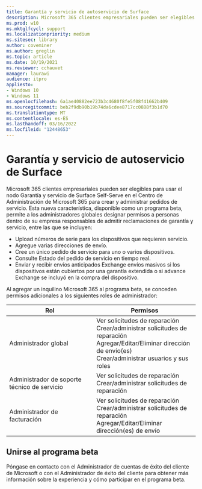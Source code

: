 ```yaml
---
title: Garantía y servicio de autoservicio de Surface
description: Microsoft 365 clientes empresariales pueden ser elegibles para usar el nodo beta de garantía y servicio de Autoservicio de Surface en el Centro de administración de Microsoft para crear y administrar pedidos de servicio.
ms.prod: w10
ms.mktglfcycl: support
ms.localizationpriority: medium
ms.sitesec: library
author: coveminer
ms.author: greglin
ms.topic: article
ms.date: 10/19/2021
ms.reviewer: cchauvet
manager: laurawi
audience: itpro
appliesto:
- Windows 10
- Windows 11
ms.openlocfilehash: 6a1ae40882ee723b3c4680f8fe5f08f41662b409
ms.sourcegitcommit: beb2f9db90b19b74da6cdee8717cc0888f3b1d70
ms.translationtype: MT
ms.contentlocale: es-ES
ms.lasthandoff: 03/16/2022
ms.locfileid: "12448653"
---
```

# <a name="surface-self-serve-warranty-and-service"></a>Garantía y servicio de autoservicio de Surface

Microsoft 365 clientes empresariales pueden ser elegibles para usar el nodo Garantía y servicio de Surface Self-Serve en el Centro de Administración de Microsoft 365 para crear y administrar pedidos de servicio. Esta nueva característica, disponible como un programa beta, permite a los administradores globales designar permisos a personas dentro de su empresa responsables de admitir reclamaciones de garantía y servicio, entre las que se incluyen:

- Upload números de serie para los dispositivos que requieren servicio.
- Agregue varias direcciones de envío.
- Cree un único pedido de servicio para uno o varios dispositivos.
- Consulte Estado del pedido de servicio en tiempo real.
- Enviar y recibir envíos anticipados Exchange envíos masivos si los dispositivos están cubiertos por una garantía extendida o si advance Exchange se incluyó en la compra del dispositivo.

Al agregar un inquilino Microsoft 365 al programa beta, se conceden permisos adicionales a los siguientes roles de administrador:

| Rol                  | Permisos                                                                                                                         |
| --------------------- | ----------------------------------------------------------------------------------------------------------------------------------- |
| Administrador global          | Ver solicitudes de reparación<br>Crear/administrar solicitudes de reparación<br>Agregar/Editar/Eliminar dirección de envío(es)<br>Crear/administrar usuarios y sus roles |
| Administrador de soporte técnico de servicio | Ver solicitudes de reparación<br>Crear/administrar solicitudes de reparación                                                                               |
| Administrador de facturación         | Ver solicitudes de reparación<br>Crear/administrar solicitudes de reparación<br>Agregar/Editar/Eliminar dirección(es) de envío                                        |


## <a name="join-beta-program"></a>Unirse al programa beta

Póngase en contacto con el Administrador de cuentas de éxito del cliente de Microsoft o con el Administrador de éxito del cliente para obtener más información sobre la experiencia y cómo participar en el programa beta.